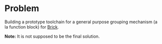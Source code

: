# Problem

Building a prototype toolchain for a general purpose grouping mechanism (a la function block) for [Brick](http://brickschema.org).

**Note:** It is not supposed to be the final solution.

